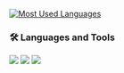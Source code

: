 [![Most Used Languages](https://github-readme-stats.vercel.app/api/top-langs/?username=yuhyojeong&langs_count=10&include_all_commits=true)](https://github.com/yuhyojeong)

### 🛠 Languages and Tools

<img src="https://img.shields.io/badge/C++-1572B6?style=flat-square&logo=C++&logoColor=white"/> </t>
<img src="https://img.shields.io/badge/VHDL-339933?style=flat-square&logo=VHDL&logoColor=white"/>
<img src="https://img.shields.io/badge/Python-3776AB?style=flat-square&logo=Python&logoColor=white"/>

<!--
**yuhyojeong/yuhyojeong** is a ✨ _special_ ✨ repository because its `README.md` (this file) appears on your GitHub profile.

Here are some ideas to get you started:

- 🔭 I’m currently working on ...
- 🌱 I’m currently learning ...
- 👯 I’m looking to collaborate on ...
- 🤔 I’m looking for help with ...
- 💬 Ask me about ...
- 📫 How to reach me: ...
- 😄 Pronouns: ...
- ⚡ Fun fact: ...
-->
